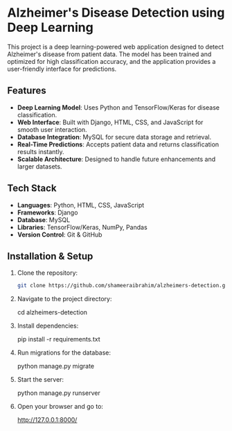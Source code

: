 # Alzheimer's Disease Detection using Deep Learning

This project is a deep learning-powered web application designed to detect Alzheimer's disease from patient data. The model has been trained and optimized for high classification accuracy, and the application provides a user-friendly interface for predictions.

## Features
- **Deep Learning Model**: Uses Python and TensorFlow/Keras for disease classification.
- **Web Interface**: Built with Django, HTML, CSS, and JavaScript for smooth user interaction.
- **Database Integration**: MySQL for secure data storage and retrieval.
- **Real-Time Predictions**: Accepts patient data and returns classification results instantly.
- **Scalable Architecture**: Designed to handle future enhancements and larger datasets.

## Tech Stack
- **Languages**: Python, HTML, CSS, JavaScript
- **Frameworks**: Django
- **Database**: MySQL
- **Libraries**: TensorFlow/Keras, NumPy, Pandas
- **Version Control**: Git & GitHub

## Installation & Setup
1. Clone the repository:
   ```bash
   git clone https://github.com/shameeraibrahim/alzheimers-detection.git
2. Navigate to the project directory:

    cd alzheimers-detection

3. Install dependencies:

    pip install -r requirements.txt

4. Run migrations for the database:

    python manage.py migrate

5. Start the server:

    python manage.py runserver

6. Open your browser and go to:

    http://127.0.0.1:8000/
